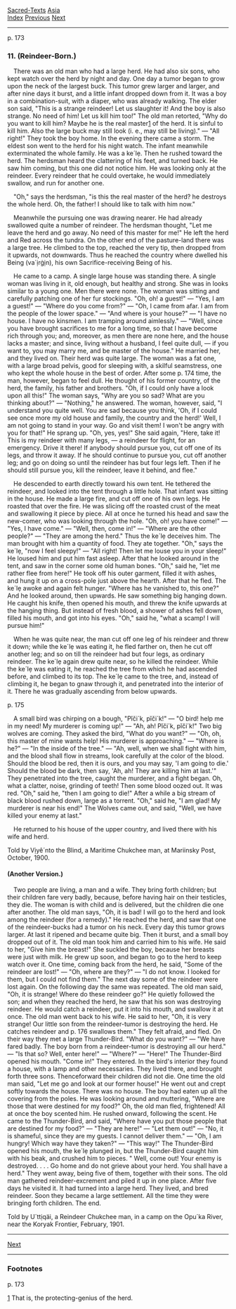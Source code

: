[Sacred-Texts](../../index) [Asia](../index)  
[Index](index) [Previous](cm48) [Next](cm50)

------------------------------------------------------------------------

<span id="page_173">p. 173</span>

### 11. (Reindeer-Born.)

 There was an old man who had a large herd. He had also six sons, who
kept watch over the herd by night and day. One day a tumor began to grow
upon the neck of the largest buck. This tumor grew larger and larger,
and after nine days it burst, and a little infant dropped down from it.
It was a boy in a combination-suit, with a diaper, who was already
walking. The elder son said, "This is a strange reindeer! Let us
slaughter it! And the boy is also strange. No need of him! Let us kill
him too!" The old man retorted, "Why do you want to kill him? Maybe he
is the real master<span id="page_173_fr_1"></span>[1](#page_173_note_1)
of the herd. It is sinful to kill him. Also the large buck may still
look (i. e., may still be living)." — "All right!" They took the boy
home. In the evening there came a storm. The eldest son went to the herd
for his night watch. The infant meanwhile exterminated the whole family.
He was a ke´lẹ. Then he rushed toward the herd. The herdsman heard the
clattering of his feet, and turned back. He saw him coming, but this one
did not notice him. He was looking only at the reindeer. Every reindeer
that he could overtake, he would immediately swallow, and run for
another one.

 "Oh," says the herdsman, "is this the real master of the herd? he
destroys the whole herd. Oh, the father! I should like to talk with him
now."

 Meanwhile the pursuing one was drawing nearer. He had already swallowed
quite a number of reindeer. The herdsman thought, "Let me leave the herd
and go away. No need of this master for me!" He left the herd and Red
across the tundra. On the other end of the pasture-land there was a
large tree. He climbed to the top, reached the very tip, then dropped
from it upwards, not downwards. Thus he reached the country where
dwelled his Being (va´ịrġịn), his own Sacrifice-receiving Being of his.

 He came to a camp. A single large house was standing there. A single
woman was living in it, old enough, but healthy and strong. She was in
looks similar to a young one. Men there were none. The woman was sitting
and carefully patching one of her fur stockings. "Oh, oh! a guest!" —
"Yes, I am a guest!" — "Where do you come from?" — "Oh, I came from
afar. I am from the people of the lower space." — "And where is your
house?" — "I have no house. I have no kinsmen. I am tramping around
aimlessly." — "Well, since you have brought sacrifices to me for a long
time, so that I have become rich through you; and, moreover, as men
there are none here, and the house lacks a master; and since, living
without a husband, I feel quite dull, — if you want to, you may marry
me, and be master of the house." He married her, and they lived on.
Their herd was quite large. The woman was a fat one, with a large broad
pelvis, good for sleeping with, a skilful seamstress, one who kept the
whole house in the best of order. After some <span id="page_174">p.
174</span> time, the man, however, began to feel dull. He thought of his
former country, of the herd, the family, his father and brothers. "Oh,
if I could only have a look upon all this!" The woman says, "Why are you
so sad? What are you thinking about?" — "Nothing," he answered. The
woman, however, said, "I understand you quite well. You are sad because
you think, 'Oh, if I could see once more my old house and family, the
country and the herd!' Well, I am not going to stand in your way. Go and
visit them! I won't be angry with you for that!" He sprang up. "Oh, yes,
yes!" She said again, "Here, take it! This is my reindeer with many
legs, — a reindeer for flight, for an emergency. Drive it there! If
anybody should pursue you, cut off one of its legs, and throw it away.
If he should continue to pursue you, cut off another leg; and go on
doing so until the reindeer has but four legs left. Then if he should
still pursue you, kill the reindeer, leave it behind, and flee."

 He descended to earth directly toward his own tent. He tethered the
reindeer, and looked into the tent through a little hole. That infant
was sitting in the house. He made a large fire, and cut off one of his
own legs. He roasted that over the fire. He was slicing off the roasted
crust of the meat and swallowing it piece by piece. All at once he
turned his head and saw the new-comer, who was looking through the hole.
"Oh, oh! you have come!" — "Yes, I have come." — "Well, then, come in!"
— "Where are the other people?" — "They are among the herd." Thus the
ke´lẹ deceives him. The man brought with him a quantity of food. They
ate together. "Oh," says the ke´lẹ, "now I feel sleepy!" — "All right!
Then let me louse you in your sleep!" He loused him and put him fast
asleep. After that he looked around in the tent, and saw in the corner
some old human bones. "Oh," said he, "let me rather flee from here!" He
took off his outer garment, filled it with ashes, and hung it up on a
cross-pole just above the hearth. After that he fled. The ke´lẹ awoke
and again felt hunger. "Where has he vanished to, this one?" And he
looked around, then upwards. He saw something big hanging down. He
caught his knife, then opened his mouth, and threw the knife upwards at
the hanging thing. But instead of fresh blood, a shower of ashes fell
down, filled his mouth, and got into his eyes. "Oh," said he, "what a
scamp! I will pursue him!"

 When he was quite near, the man cut off one leg of his reindeer and
threw it down; while the ke´lẹ was eating it, he fled farther on, then
he cut off another leg; and so on till the reindeer had but four legs,
as ordinary reindeer. The ke´lẹ again drew quite near, so he killed the
reindeer. While the ke´lẹ was eating it, he reached the tree from which
he had ascended before, and climbed to its top. The ke´lẹ came to the
tree, and, instead of climbing it, he began to gnaw through it, and
penetrated into the interior of it. There he was gradually ascending
from below upwards.

<span id="page_175">p. 175</span>

 A small bird was chirping on a bough, "Pĭči´k, pĭči´k!" — "O bird! help
me in my need! My murderer is coming up!" — "Ah, ah! Pĭči´k, pĭči´k!"
Two big wolves are coming. They asked the bird, "What do you want?" —
"Oh, oh, this master of mine wants help! His murderer is approaching." —
"Where is he?" — "In the inside of the tree." — "Ah, well, when we shall
fight with him, and the blood shall flow in streams, look carefully at
the color of the blood. Should the blood be red, then it is ours, and
you may say, 'I am going to die.' Should the blood be dark, then say,
'Ah, ah! They are killing him at last.'" They penetrated into the tree,
caught the murderer, and a fight began. Oh, what a clatter, noise,
grinding of teeth! Then some blood oozed out. It was red. "Oh," said he,
"then I am going to die!" After a while a big stream of black blood
rushed down, large as a torrent. "Oh," said he, "I am glad! My murderer
is near his end!" The Wolves came out, and said, "Well, we have killed
your enemy at last."

 He returned to his house of the upper country, and lived there with his
wife and herd.

<span class="small">Told by Vịyê´nto the Blind, a Maritime Chukchee man,
at Mariinsky Post, October, 1900.</span>

#### (Another Version.)

 Two people are living, a man and a wife. They bring forth children; but
their children fare very badly, because, before having hair on their
testicles, they die. The woman is with child and is delivered, but the
children die one after another. The old man says, "Oh, it is bad! I will
go to the herd and look among the reindeer (for a remedy)." He reached
the herd, and saw that one of the reindeer-bucks had a tumor on his
neck. Every day this tumor grows larger. At last it ripened and became
quite big. Then it burst, and a small boy dropped out of it. The old man
took him and carried him to his wife. He said to her, "Give him the
breast!" She suckled the boy, because her breasts were just with milk.
He grew up soon, and began to go to the herd to keep watch over it. One
time, coming back from the herd, he said, "Some of the reindeer are
lost!" — "Oh, where are they?" — "I do not know. I looked for them, but
I could not find them." The next day some of the reindeer were lost
again. On the following day the same was repeated. The old man said,
"Oh, it is strange! Where do these reindeer go?" He quietly followed the
son; and when they reached the herd, he saw that his son was destroying
reindeer. He would catch a reindeer, put it into his mouth, and swallow
it at once. The old man went back to his wife. He said to her, "Oh, it
is very strange! Our little son from the reindeer-tumor is destroying
the herd. He catches reindeer and <span id="page_176">p. 176</span>
swallows them." They felt afraid, and fled. On their way they met a
large Thunder-Bird. "What do you want?" — "We have fared badly. The boy
born from a reindeer-tumor is destroying all our herd." — "Is that so?
Well, enter here!" — "Where?" — "Here!" The Thunder-Bird opened his
mouth. "Come in!" They entered. In the bird's interior they found a
house, with a lamp and other necessaries. They lived there, and brought
forth three sons. Thenceforward their children did not die. One time the
old man said, "Let me go and look at our former house!" He went out and
crept softly towards the house. There was no house. The boy had eaten up
all the covering from the poles. He was looking around and muttering,
"Where are those that were destined for my food?" Oh, the old man fled,
frightened! All at once the boy scented him. He rushed onward, following
the scent. He came to the Thunder-Bird, and said, "Where have you put
those people that are destined for my food?" — "They are here!" — "Let
them out!" — "No, it is shameful, since they are my guests. I cannot
deliver them." — "Oh, I am hungry! Which way have they taken?" — "This
way!" The Thunder-Bird opened his mouth, the ke´lẹ plunged in, but the
Thunder-Bird caught him with his beak, and crushed him to pieces. "
Well, come out! Your enemy is destroyed. . . . Go home and do not grieve
about your herd. You shall have a herd." They went away, being five of
them, together with their sons. The old man gathered reindeer-excrement
and piled it up in one place. After five days he visited it. It had
turned into a large herd. They lived, and bred reindeer. Soon they
became a large settlement. All the time they were bringing forth
children. The end.

<span class="small">Told by U´ttịqäi, a Reindeer Chukchee man, in a camp
on the Opu´ka River, near the Koryak Frontier, February, 1901.</span>

------------------------------------------------------------------------

[Next](cm50)

------------------------------------------------------------------------

### Footnotes

<span id="footnotes_page_173">p. 173</span>

<span id="page_173_note_1"></span>[1](#page_173_fr_1) That is, the
protecting-genius of the herd.

 

 

 

 

 

 

 

 

 

 

 

 

 

 

 
